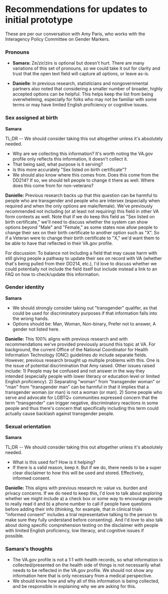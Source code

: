 # Recommendations for updates to initial prototype

These are per our conversation with Amy Paris, who works with the Interagency Policy Committee on Gender Markers.

### Pronouns

- **Samara:** Ze/zir/zirs is optional but doesn't hurt. There are many variations of this set of pronouns, so we could take it out for clarity and trust that the open text field will capture all options, or leave as-is.

- **Danielle**: In previous research, statisticians and nongovernmental partners also noted that considering a smaller number of broader, highly accepted options can be helpful. This helps keep the list from being overwhelming, especially for folks who may not be familiar with some terms or may have limited English proficiency or cognitive issues. 

### Sex assigned at birth

**Samara**

TL;DR -- We should consider taking this out altogether unless it's absolutely needed. 

- Why are we collecting this information? It's worth noting the VA.gov profile only reflects this information, it doesn't collect it.
- That being said, what purpose is it serving?
- Is this more accurately "Sex listed on birth certificate"?
- We should also know where this comes from. Does this come from the DD214? If so, we should tell people to change it there as well. Where does this come from for non-veterans?

**Danielle:** Previous research backs up that this question can be harmful to people who are transgender and people who are intersex (especially when required and when the only options are male/female). We've previously recommended not including (or at least not requiring) this field in other VA form contexts as well. Note that if we do keep this field as "Sex listed on birth certificate," we'll need to discuss whether the system can show options beyond "Male" and "Female," as some states now allow people to change their sex on their birth certificate to another option such as "X". So if a Veteran were to change their birth certificate to "X," we'd want them to be able to have that reflected in their VA.gov profile.

For discussion: To balance not including a field that may cause harm with still giving people a pathway to update their sex on record with VA (whether that's being pulled from their DD214, etc.), I'd love to discuss whether we could potentially not include the field itself but include instead a link to an FAQ on how to check/update this information.  

### Gender identity

**Samara**

- We should strongly consider taking out "transgender" qualifer, as that could be used for discriminatory purposes if that information falls into the wrong hands.
- Options should be: Man, Woman, Non-binary, Prefer not to answer, A gender not listed here.

**Danielle:** This 100% aligns with previous research and with recommendations we've provided previously around this topic at VA. For background, the current Office of the National Coordinator for Health Information Technology (ONC) guidelines _do_ include separate fields. However, previous research brought up multiple problems with this. One is the issue of potential discrimination that Amy raised. Other issues raised include: 1) People may be confused and not answer in the way they intended (especially people with lower literacy or education level or limited English proficiency). 2) Separating "woman" from "transgender woman" or "man" from "transgender man" can be harmful in that it implies that a transgender woman (or man) is not a woman (or man). 2) Some people who serve and advocate for LGBTQ+ communities expressed concern that the term "transgender" can trigger negative, discriminatory reactions in some people and thus there's concern that specifically including this term could actually cause backlash against transgender people.

### Sexual orientation

**Samara**

TL;DR -- We should consider taking this out altogether unless it's absolutely needed. 

- What is this used for? How is it helping?
- If there is a valid reason, keep it. But if we do, there needs to be a super clear disclaimer to how this will be used and stored. Effectively, informed consent.

**Danielle:** This aligns with previous research re: value vs. burden and privacy concerns. If we do need to keep this, I'd love to talk about exploring whether we might include a) a check box or some way to encourage people to really read it and b) a phone number to call if people have questions before adding their info (thinking, for example, that in clinical trials "informed consent" includes a trial representative talking to the person to make sure they fully understand before consenting). And I'd love to also talk about doing specific comprehension testing on the disclaimer with people with limited English proficiency, low literacy, and cognitive issues if possible. 

### Samara's thoughts

- The VA.gov profile is not a 1:1 with health records, so what information is collected/presented on the health side of things is not necessarily what needs to be reflected in the VA.gov profile. We should not show any information here that is only necessary from a medical perspective.
- We should know how and why all of this information is being collected, and be responsible in explaining why we are asking for this.
